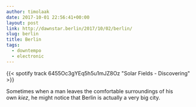 ```yaml
---
author: timolaak
date: 2017-10-01 22:56:41+00:00
layout: post
link: http://dawnstar.berlin/2017/10/02/berlin/
slug: berlin
title: Berlin
tags:
  - downtempo
  - electronic
---
```


{{< spotify track 6455Oc3gYEq5h5u1mJZ8Oz "Solar Fields - Discovering" >}}

Sometimes when a man leaves the comfortable surroundings of his own *kiez*, he might notice that Berlin is actually a very big city.
